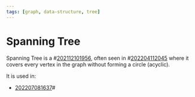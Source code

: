 ```yaml
---
tags: [graph, data-structure, tree]
---
```


# Spanning Tree

Spanning Tree is a #[202112101956](202112101956.md), often seen in
#[202204112045](202204112045.md) where it covers every vertex in the graph
without forming a circle (acyclic).

It is used in:
- [202207081637](202207081637.md)#
